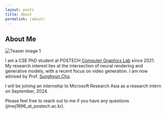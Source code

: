 ```yaml
---
layout: posts
title: About
permalink: /about/
---
```

## About Me
![Teaser image 1](./assets/introduce.png) <br/>

I am a CSE PhD student at POSTECH [Computer Graphics Lab](http://cg.postech.ac.kr/) since 2021.
My research interest lies at the intersection of neural rendering and generative models, with a recent focus on video generation.
I am now advised by Prof. [Sunghyun Cho](https://www.scho.pe.kr/). <br/>

I will be joining an internship to Microsoft Research Asia as a research intern on September, 2024. <br/>

Please feel free to reach out to me if you have any questions (jinwj1996_at_postech.ac.kr).
